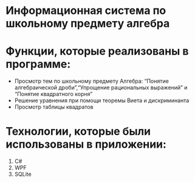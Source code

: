 # Информационная система по школьному предмету алгебра

# Функции, которые реализованы в программе:
- Просмотр тем по школьному предмету Алгебра: “Понятие алгебраической дроби”,“Упрощение рациональных выражений” и “Понятие квадратного корня”
- Решение уравнения при помощи теоремы Виета и дискриминанта
- Просмотр таблицы квадратов
  
# Технологии, которые были использованы в приложении:
1. C#
2. WPF
3. SQLite
